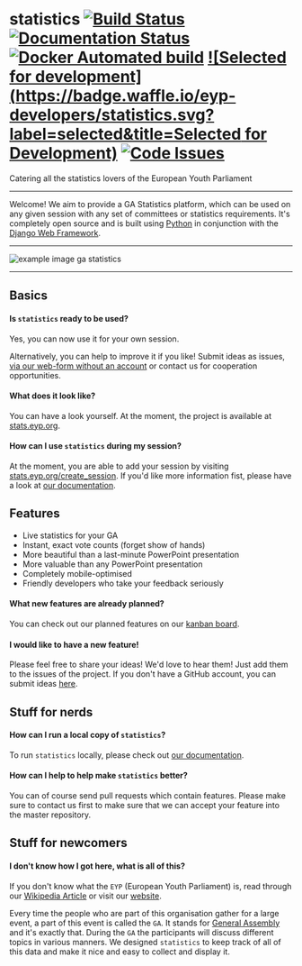 # statistics [![Build Status](https://travis-ci.org/eyp-developers/statistics.svg?branch=master)](https://travis-ci.org/eyp-developers/statistics) [![Documentation Status](http://readthedocs.org/projects/ga-statistics/badge/?version=latest)](http://ga-statistics.readthedocs.io/en/latest/?badge=latest) [![Docker Automated build](https://img.shields.io/docker/automated/jrottenberg/ffmpeg.svg)](https://hub.docker.com/r/wolfskaempf/statistics/) [![Selected for development](https://badge.waffle.io/eyp-developers/statistics.svg?label=selected&title=Selected for Development)](http://waffle.io/eyp-developers/statistics) [![Code Issues](https://www.quantifiedcode.com/api/v1/project/7825905562154948a00906e36e202efd/badge.svg)](https://www.quantifiedcode.com/app/project/7825905562154948a00906e36e202efd)

Catering all the statistics lovers of the European Youth Parliament

***
Welcome! We aim to provide a GA Statistics platform, which can be used on any given session with any set of committees or statistics requirements. It's completely open source and is built using [Python](http://python.org) in conjunction with the [Django Web Framework](https://www.djangoproject.com/).

***
![example image ga statistics](http://i.imgur.com/DM6zeJS.jpg)

***
## Basics
#### Is `statistics` ready to be used?

Yes, you can now use it for your own session.

Alternatively, you can help to improve it if you like! Submit ideas as issues, [via our web-form without an account](https://gitreports.com/issue/eyp-developers/statistics) or contact us for cooperation opportunities.

#### What does it look like?

You can have a look yourself. At the moment, the project is available at [stats.eyp.org](https://stats.eyp.org).

#### How can I use `statistics` during my session?

At the moment, you are able to add your session by visiting [stats.eyp.org/create_session](https://stats.eyp.org/create_session/).
If you'd like more information fist, please have a look at [our documentation](http://ga-statistics.readthedocs.io).

## Features

* Live statistics for your GA
* Instant, exact vote counts (forget show of hands)
* More beautiful than a last-minute PowerPoint presentation
* More valuable than any PowerPoint presentation
* Completely mobile-optimised
* Friendly developers who take your feedback seriously

#### What new features are already planned?

You can check out our planned features on our [kanban board](http://waffle.io/eyp-developers/statistics).

#### I would like to have a new feature!

Please feel free to share your ideas! We'd love to hear them! Just add them to the issues of the project. If you don't have a GitHub account, you can submit ideas [here](https://gitreports.com/issue/eyp-developers/statistics).

## Stuff for nerds
#### How can I run a local copy of `statistics`?

To run `statistics` locally, please check out [our documentation](http://ga-statistics.readthedocs.io/en/latest/selfhosting/introduction.html).

#### How can I help to help make `statistics` better?
You can of course send pull requests which contain features. Please make sure to contact us first to make sure that we can accept your feature into the master repository.

## Stuff for newcomers
#### I don't know how I got here, what is all of this?

If you don't know what the `EYP` (European Youth Parliament) is, read through our [Wikipedia Article](http://en.wikipedia.org/wiki/European_Youth_Parliament) or visit our [website](http://eyp.org).

Every time the people who are part of this organisation gather for a large event, a part of this event is called the `GA`. It stands for [General Assembly](http://en.wikipedia.org/wiki/General_assembly) and it's exactly that. During the `GA` the participants will discuss different topics in various manners. We designed `statistics` to keep track of all of this data and make it nice and easy to collect and display it.
